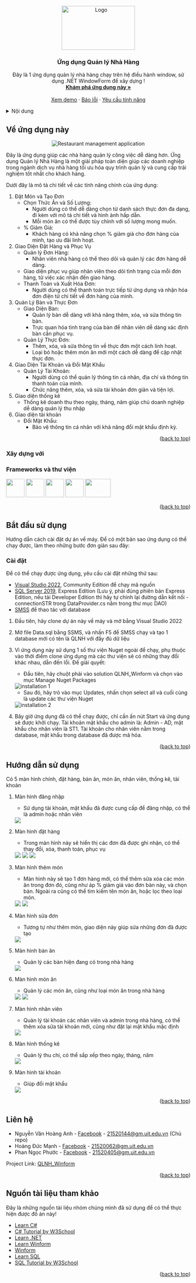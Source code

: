 <a name="readme-top"></a>
<!-- PROJECT LOGO -->
<div align="center">
  <img src="QLNH_Winform/Resources/LogoBill.png" alt="Logo" width="200" height="120">

  <h3 align="center">Ứng dụng Quản lý Nhà Hàng</h3>

  <p align="center">
    Đây là 1 ứng dụng quản lý nhà hàng chạy trên hệ điều hành window, sử dụng .NET WindowForm để xây dựng !
    <br />
    <a href="https://github.com/AndrewNguyen-05/QLNH_WF"><strong>Khám phá ứng dụng này »</strong></a>
    <br />
    <br />
    <a href="https://github.com/AndrewNguyen-05/QLNH_WF">Xem demo</a>
    ·
    <a href="https://github.com/AndrewNguyen-05/QLNH_WF/issues">Báo lỗi</a>
    ·
    <a href="https://github.com/AndrewNguyen-05/QLNH_WF/issues">Yêu cầu tính năng</a>
  </p>
</div>



<!-- TABLE OF CONTENTS -->
<details>
  <summary>Nội dung</summary>
  <ol>
    <li>
      <a href="#about-the-project">Về ứng dụng này</a>
      <ul>
        <li><a href="#built-with">Xây dựng với</a></li>
      </ul>
    </li>
    <li>
      <a href="#getting-started">Bắt đầu sử dụng</a>
      <ul>
        <li><a href="#installation">Cài đặt</a></li>
      </ul>
    </li>
    <li><a href="#usage">Hướng dẫn sử dụng</a></li>
    <li><a href="#contact">Liên hệ</a></li>
    <li><a href="#acknowledgments">Nguồn tham khảo</a></li>
  </ol>
</details>



<!-- ABOUT THE PROJECT -->
<a name="about-the-project"></a>
## Về ứng dụng này
<div align="center">
<img src="QLNH_Winform/Resources/screenshots/order.png" alt="Restaurant management application"/></div>

Đây là ứng dụng giúp các nhà hàng quản lý công việc dễ dàng hơn. Ứng dụng Quản lý Nhà Hàng là một giải pháp toàn diện giúp các doanh nghiệp trong ngành dịch vụ nhà hàng tối ưu hóa quy trình quản lý và cung cấp trải nghiệm tốt nhất cho khách hàng. 

Dưới đây là mô tả chi tiết về các tính năng chính của ứng dụng:
1. Đặt Món và Tạo Đơn
    * Chọn Thức Ăn và Số Lượng:
      * Người dùng có thể dễ dàng chọn từ danh sách thực đơn đa dạng, đi kèm với mô tả chi tiết và hình ảnh hấp dẫn.
      * Mỗi món ăn có thể được tùy chỉnh với số lượng mong muốn.
    * % Giảm Giá:
      * Khách hàng có khả năng chọn % giảm giá cho đơn hàng của mình, tạo ưu đãi linh hoạt.
2. Giao Diện Đặt Hàng và Phục Vụ
    * Quản lý Đơn Hàng:
      * Nhân viên nhà hàng có thể theo dõi và quản lý các đơn hàng dễ dàng.
    * Giao diện phục vụ giúp nhân viên theo dõi tình trạng của mỗi đơn hàng, từ việc xác nhận đến giao hàng.
    * Thanh Toán và Xuất Hóa Đơn:
      * Người dùng có thể thanh toán trực tiếp từ ứng dụng và nhận hóa đơn điện tử chi tiết về đơn hàng của mình.
3. Quản Lý Bàn và Thực Đơn
    * Giao Diện Bàn:
      * Quản lý bàn dễ dàng với khả năng thêm, xóa, và sửa thông tin bàn.
      * Trực quan hóa tình trạng của bàn để nhân viên dễ dàng xác định bàn cần phục vụ.
    * Quản Lý Thực Đơn:
      * Thêm, xóa, và sửa thông tin về thực đơn một cách linh hoạt.
      * Loại bỏ hoặc thêm món ăn mới một cách dễ dàng để cập nhật thực đơn.
4. Giao Diện Tài Khoản và Đổi Mật Khẩu
    * Quản Lý Tài Khoản:
      * Người dùng có thể quản lý thông tin cá nhân, địa chỉ và thông tin thanh toán của mình.
      * Chức năng thêm, xóa, và sửa tài khoản đơn giản và tiện lợi.
5. Giao diện thống kê
    * Thống kê doanh thu theo ngày, tháng, năm giúp chủ doanh nghiệp dễ dàng quản lý thu nhập
6. Giao diện tài khoản
    * Đổi Mật Khẩu:
      * Bảo vệ thông tin cá nhân với khả năng đổi mật khẩu định kỳ.
<p align="right">(<a href="#readme-top">back to top</a>)</p>



### Xây dựng với
<a name="built-with"></a>
### Frameworks và thư viện
<img src="QLNH_Winform/Resources/screenshots/logos/ado.png" width="50" height="50"/> <img src="QLNH_Winform/Resources/screenshots/logos/winform.png" width="50" height="50"/> <img src="QLNH_Winform/Resources/screenshots/logos/csharp.png" width="50" height="50"/> <img src="QLNH_Winform/Resources/screenshots/logos/.net.png" width="50" height="50"/> <img src="QLNH_Winform/Resources/screenshots/logos/sql.jpg" width="70" height="50"/>

<p align="right">(<a href="#readme-top">back to top</a>)</p>



<!-- GETTING STARTED -->
<a name="getting-started"></a>
## Bắt đầu sử dụng
Hướng dẫn cách cài đặt dự án về máy. Để có một bản sao ứng dụng có thể chạy được, làm theo những bước đơn giản sau đây:

### Cài đặt
<a name="installation"></a>
Để có thể chạy được ứng dụng, yêu cầu cài đặt những thứ sau:
* <a href="https://visualstudio.microsoft.com/downloads/">Visual Studio 2022</a>, Community Edition để chạy mã nguồn
* <a href="https://www.microsoft.com/en-us/sql-server/sql-server-downloads">SQL Server 2019</a>, Express Edition (Lưu ý, phải đúng phiên bản Express Edition, nếu tải Developer Edition thì hãy tự chỉnh lại đường dẫn kết nối - connectionSTR trong DataProvider.cs nằm trong thư mục DAO)
* <a href="https://learn.microsoft.com/en-us/sql/ssms/download-sql-server-management-studio-ssms?view=sql-server-ver16">SMSS</a> để thao tác với database

1. Đầu tiên, hãy clone dự án này về máy và mở bằng Visual Studio 2022
2. Mở file Data.sql bằng SSMS, và nhấn F5 để SMSS chạy và tạo 1 database mới có tên là QLNH với đầy đủ dữ liệu
3. Vì ứng dụng này sử dụng 1 số thư viện Nuget ngoài để chạy, phụ thuộc vào thời điểm clone ứng dụng mà các thư viện sẽ có những thay đổi khác nhau, dẫn đến lỗi. Để giải quyết:
    * Đầu tiên, hãy chuột phải vào solution QLNH_Winform và chọn vào mục Manage Nuget Packages
   <img src="QLNH_Winform/Resources/screenshots/install_1.png" alt="installation 1"/>
   
    * Sau đó, hãy trỏ vào mục Updates, nhấn chọn select all và cuối cùng là update các thư viện Nuget
   <img src="QLNH_Winform/Resources/screenshots/install_2.png" alt="installation 2"/>

4. Bây giờ ứng dụng đã có thể chạy được, chỉ cần ấn nút Start và ứng dụng sẽ được khởi chạy. Tài khoản mật khẩu cho admin là: Admin - AD, mật khẩu cho nhân viên là ST1. Tài khoản cho nhân viên nằm trong database, mật khẩu trong database đã được mã hóa.
<p align="right">(<a href="#readme-top">back to top</a>)</p>



<!-- USAGE EXAMPLES -->
## Hướng dẫn sử dụng
<a name="usage"></a>
Có 5 màn hình chính, đặt hàng, bàn ăn, món ăn, nhân viên, thống kê, tài khoản
1. Màn hình đăng nhập
   * Sử dụng tài khoản, mật khẩu đã được cung cấp để đăng nhập, có thể là admin hoặc nhân viên
   <img src="QLNH_Winform/Resources/screenshots/login.png"/>
   
2. Màn hình đặt hàng
   * Trong màn hình này sẽ hiển thị các đơn đã được ghi nhận, có thể thay đổi, xóa, thanh toán, phục vụ
   <img src="QLNH_Winform/Resources/screenshots/order.png"/>
   <img src="QLNH_Winform/Resources/screenshots/order_payment.png"/>
   <img src="QLNH_Winform/Resources/screenshots/order_bill.png"/>
   
3. Màn hình thêm món
   * Màn hình này sẽ tạo 1 đơn hàng mới, có thể thêm sửa xóa các món ăn trong đơn đó, cũng như áp % giảm giá vào đơn bàn này, và chọn bàn. Ngoài ra cũng có thể tìm kiếm tên món ăn, hoặc lọc theo loại món.
   <img src="QLNH_Winform/Resources/screenshots/new_order.png"/>
   <img src="QLNH_Winform/Resources/screenshots/new_order2.png"/>
   
4. Màn hình sửa đơn
   * Tương tự như thêm món, giao diện này giúp sửa những đơn đã được tạo
   <img src="QLNH_Winform/Resources/screenshots/edit_order.png"/>
   
5. Màn hình bàn ăn
   * Quản lý các bàn hiện đang có trong nhà hàng
   <img src="QLNH_Winform/Resources/screenshots/table.png"/>
   
6. Màn hình món ăn
   * Quản lý các món ăn, cũng như loại món ăn trong nhà hàng
   <img src="QLNH_Winform/Resources/screenshots/food.png"/>
   <img src="QLNH_Winform/Resources/screenshots/food_category.png"/>
     
7. Màn hình nhân viên
   * Quản lý tài khoản các nhân viên và admin trong nhà hàng, có thể thêm xóa sửa tài khoản mới, cũng như đặt lại mật khẩu mặc định
   <img src="QLNH_Winform/Resources/screenshots/staff.png"/>
     
8. Màn hình thống kê
   * Quản lý thu chi, có thể sắp xếp theo ngày, tháng, năm
   <img src="QLNH_Winform/Resources/screenshots/analysis.png"/>
     
9. Màn hình tài khoản
   * Giúp đổi mật khẩu
   <img src="QLNH_Winform/Resources/screenshots/account.png"/>

<p align="right">(<a href="#readme-top">back to top</a>)</p>

<!-- CONTACT -->
## Liên hệ
<a name="contact"></a>
* Nguyễn Văn Hoàng Anh - [Facebook](https://www.facebook.com/cua.vosi/) - 21520144@gm.uit.edu.vn (Chủ repo)
* Hoàng Đức Mạnh - [Facebook](https://www.facebook.com/hoangducmanh254) - 21520062@gm.uit.edu.vn
* Phan Ngọc Phước - [Facebook](https://www.facebook.com/profile.php?id=100010709087664) - 21520405@gm.uit.edu.vn

Project Link: [QLNH_Winform](https://github.com/AndrewNguyen-05/QLNH_WF)

<p align="right">(<a href="#readme-top">back to top</a>)</p>



<!-- ACKNOWLEDGMENTS -->
## Nguồn tài liệu tham khảo
<a name="acknowledgments"></a>
Đây là những nguồn tài liệu nhóm chúng mình đã sử dụng để có thể thực hiện được đồ án này!

* [Learn C#](https://learn.microsoft.com/vi-vn/dotnet/csharp/)
* [C# Tutorial by W3School](https://www.w3schools.com/cs/index.php)
* [Learn .NET](https://dotnet.microsoft.com/en-us/learn)
* [Learn Winform](https://learn.microsoft.com/vi-vn/dotnet/desktop/winforms/?view=netframeworkdesktop-4.8)
* [Winform](https://learn.microsoft.com/en-us/dotnet/desktop/winforms/getting-started-with-windows-forms?view=netframeworkdesktop-4.8)
* [Learn SQL](https://learn.microsoft.com/vi-vn/sql/sql-server/tutorials-for-sql-server-2016?view=sql-server-ver15)
* [SQL Tutorial by W3School](https://www.w3schools.com/sql/)

<p align="right">(<a href="#readme-top">back to top</a>)</p>

